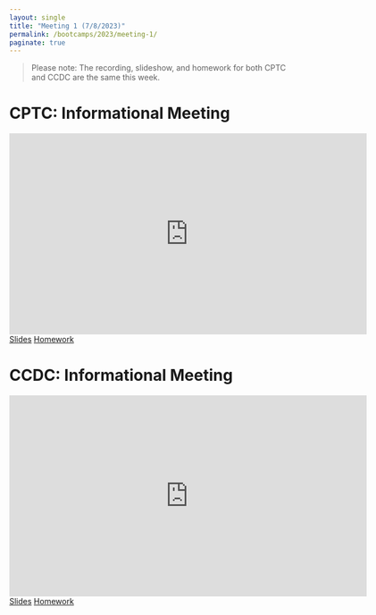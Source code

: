 ```yaml
---
layout: single
title: "Meeting 1 (7/8/2023)"
permalink: /bootcamps/2023/meeting-1/
paginate: true
---
```


> Please note: The recording, slideshow, and homework for both CPTC and CCDC are the same this week.

# CPTC: Informational Meeting
<iframe width="640" height="360" src="https://www.youtube-nocookie.com/embed/Z40D0-vqZow?controls=0" frameborder="0" title="CPTC Video" allowfullcreen></iframe>
<br>
<a href="/bootcamps/2023/slides/meeting-1.pdf" class="btn btn--danger btn--large"><span>Slides</span></a>
<a href="/bootcamps/2023/homework/meeting-1-hw.pdf" class="btn btn--danger btn--large"><span>Homework</span></a>

# CCDC: Informational Meeting 
<iframe width="640" height="360" src="https://www.youtube-nocookie.com/embed/Z40D0-vqZow?controls=0" frameborder="0" title="CCDC Video" allowfullcreen></iframe>
<br>
<a href="/bootcamps/2023/slides/meeting-1.pdf" class="btn btn--info btn--large"><span>Slides</span></a>
<a href="/bootcamps/2023/homework/meeting-1-hw.pdf" class="btn btn--info btn--large"><span>Homework</span></a>